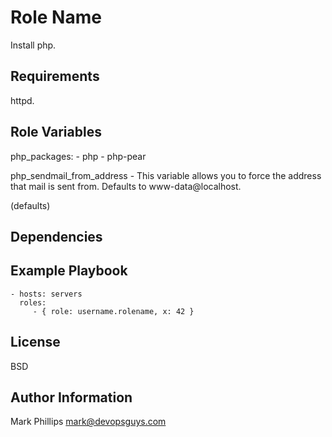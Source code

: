 Role Name
=========

Install php.

Requirements
------------

httpd.

Role Variables
--------------

php_packages:
    - php
    - php-pear

php_sendmail_from_address - This variable allows you to force the address that mail is sent from. Defaults to www-data@localhost.

(defaults)

Dependencies
------------


Example Playbook
----------------

    - hosts: servers
      roles:
         - { role: username.rolename, x: 42 }

License
-------

BSD

Author Information
------------------

Mark Phillips <mark@devopsguys.com>

